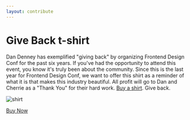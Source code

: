 ```yaml
---
layout: contribute
---
```


# Give Back t-shirt
Dan Denney has exemplified "giving back" by organizing Frontend Design Conf for the past six years. If you've had the opportunity to attend this event, you know it's truly been about the community. Since this is the last year for Frontend Design Conf, we want to offer this shirt as a reminder of what it is that makes this industry beautiful. All profit will go to Dan and Cherrie as a "Thank You" for their hard work. <a href="https://cottonbureau.com/products/to-dan-and-cherrie">Buy a shirt</a>. Give back.

![shirt](https://cottonbureau.com/img/products/2252_ben-callahan_to-dan-and-cherrie_0_2400.jpg)

<a href="https://cottonbureau.com/products/to-dan-and-cherrie" class="button">Buy Now</a>
